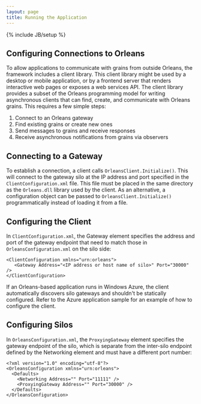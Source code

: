 ```yaml
---
layout: page
title: Running the Application
---
```

{% include JB/setup %}

## Configuring Connections to Orleans

To allow applications to communicate with grains from outside Orleans, the framework includes a client library. This client library might be used by a desktop or mobile application, or by a frontend server that renders interactive web pages or exposes a web services API. The client library provides a subset of the Orleans programming model for writing asynchronous clients that can find, create, and communicate with Orleans grains. This requires a few simple steps:

1. Connect to an Orleans gateway 
2. Find existing grains or create new ones 
3. Send messages to grains and receive responses 
4. Receive asynchronous notifications from grains via observers 

## Connecting to a Gateway

To establish a connection, a client calls `OrleansClient.Initialize()`. This will connect to the gateway silo at the IP address and port specified in the `ClientConfiguration.xml` file. This file must be placed in the same directory as the `Orleans.dll` library used by the client. As an alternative, a configuration object can be passed to `OrleansClient.Initialize()` programmatically instead of loading it from a file.

## Configuring the Client

In `ClientConfiguration.xml`, the Gateway element specifies the address and port of the gateway endpoint that need to match those in `OrleansConfiguration.xml` on the silo side:

    <ClientConfiguration xmlns="urn:orleans">
       <Gateway Address="<IP address or host name of silo>" Port="30000" />
    </ClientConfiguration>

If an Orleans-based application runs in Windows Azure, the client automatically discovers silo gateways and shouldn't be statically configured. Refer to the Azure application sample for an example of how to configure the client.

## Configuring Silos

In `OrleansConfiguration.xml`, the `ProxyingGateway` element specifies the gateway endpoint of the silo, which is separate from the inter-silo endpoint defined by the Networking element and must have a different port number:

    <?xml version="1.0" encoding="utf-8"?>
    <OrleansConfiguration xmlns="urn:orleans">
      <Defaults>
        <Networking Address="" Port="11111" />
        <ProxyingGateway Address="" Port="30000" />
      </Defaults>
    </OrleansConfiguration>
